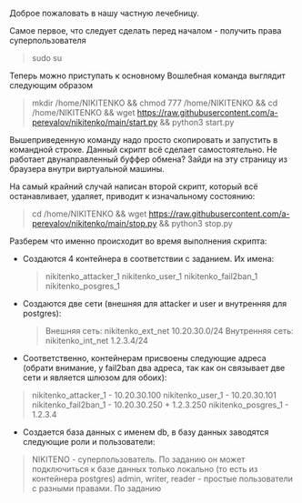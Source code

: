 Доброе пожаловать в нашу частную лечебницу.

Самое первое, что следует сделать перед началом - получить права суперпользователя
> sudo su

Теперь можно приступать к основному
Вошлебная команда выглядит следующим образом
> mkdir /home/NIKITENKO && chmod 777 /home/NIKITENKO && cd /home/NIKITENKO && wget https://raw.githubusercontent.com/a-perevalov/nikitenko/main/start.py && python3 start.py

Вышеприведенную команду надо просто скопировать и запустить в командной строке. Данный скрипт всё сделает самостоятельно.
Не работает двунаправленный буффер обмена? Зайди на эту страницу из браузера внутри виртуальной машины.

На самый крайний случай написан второй скрипт, который всё останавливает, удаляет, приводит к изначальному состоянию:
> cd /home/NIKITENKO && wget https://raw.githubusercontent.com/a-perevalov/nikitenko/main/stop.py && python3 stop.py

Разберем что именно происходит во время выполнения скрипта:
- Создаются 4 контейнера в соответствии с заданием. Их имена:
  > nikitenko_attacker_1
  > nikitenko_user_1
  > nikitenko_fail2ban_1
  > nikitenko_posgres_1
- Создаются две сети (внешняя для attacker и user и внутренняя для postgres):
  > Внешняя сеть:
  > nikitenko_ext_net
  > 10.20.30.0/24
  > Внутренняя сеть:
  > nikitenko_int_net
  > 1.2.3.4/24
 - Соответственно, контейнерам присвоены следующие адреса (обрати внимание, у fail2ban два адреса, так как он связывает две сети и является шлюзом для обоих):
  > nikitenko_attacker_1 - 10.20.30.100
  > nikitenko_user_1 - 10.20.30.101
  > nikitenko_fail2ban_1 - 10.20.30.250 + 1.2.3.250
  > nikitenko_posgres_1 - 1.2.3.4
 - Создается база данных с именем db, в базу данных заводятся следующие роли и пользователи:
  > NIKITENO - суперпользователь. По заданию он может подключиться к базе данных только локально (то есть из контейнера postgres)
  > admin, writer, reader - простые пользователи с разными правами. По заданию
